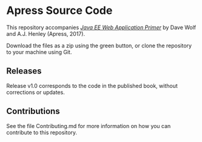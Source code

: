 # Apress Source Code

This repository accompanies [*Java EE Web Application Primer*](http://www.apress.com/9781484231944) by Dave Wolf and A.J. Henley (Apress, 2017).

[comment]: #cover


Download the files as a zip using the green button, or clone the repository to your machine using Git.

## Releases

Release v1.0 corresponds to the code in the published book, without corrections or updates.

## Contributions

See the file Contributing.md for more information on how you can contribute to this repository.
